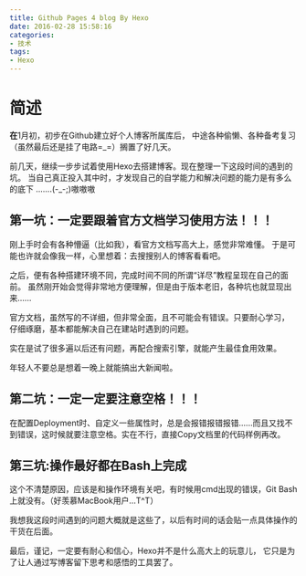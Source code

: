 ```yaml
---
title: Github Pages 4 blog By Hexo
date: 2016-02-28 15:58:16
categories: 
- 技术
tags:
- Hexo
---
```

# 简述
**在**1月初，初步在Github建立好个人博客所属库后，
中途各种偷懒、各种备考复习（虽然最后还是挂了电路=_=）搁置了好几天。

前几天，继续一步步试着使用Hexo去搭建博客。现在整理一下这段时间的遇到的坑。
当自己真正投入其中时，才发现自己的自学能力和解决问题的能力是有多么的底下 
.......(-_-;)嗷嗷嗷

<!--more-->

## 第一坑：一定要跟着官方文档学习使用方法！！！
刚上手时会有各种懵逼（比如我），看官方文档写高大上，感觉非常难懂。
于是可能也许就会像我一样，心里想着：去搜搜别人的博客看看吧。

之后，便有各种搭建环境不同，完成时间不同的所谓“详尽”教程呈现在自己的面前。
虽然刚开始会觉得非常地方便理解，但是由于版本老旧，各种坑也就显现出来......

官方文档，虽然写的不详细，但非常全面，且不可能会有错误。只要耐心学习，
仔细琢磨，基本都能解决自己在建站时遇到的问题。

实在是试了很多遍以后还有问题，再配合搜索引擎，就能产生最佳食用效果。

年轻人不要总是想着一晚上就能搞出大新闻啦。

## 第二坑：一定一定要注意空格！！！
在配置Deployment时、自定义一些属性时，总是会报错报错报错......而且又找不到错误，这时候就要注意空格。实在不行，直接Copy文档里的代码样例再改。

## 第三坑:操作最好都在Bash上完成
这个不清楚原因，应该是和操作环境有关吧，有时候用cmd出现的错误，Git Bash上就没有。（好羡慕MacBook用户...T^T）

我想我这段时间遇到的问题大概就是这些了，以后有时间的话会贴一点具体操作的干货在后面。

最后，谨记，一定要有耐心和信心，Hexo并不是什么高大上的玩意儿，
它只是为了让人通过写博客留下思考和感悟的工具罢了。